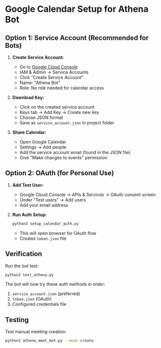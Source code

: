 # Google Calendar Setup for Athena Bot

## Option 1: Service Account (Recommended for Bots)

1. **Create Service Account:**
   - Go to [Google Cloud Console](https://console.cloud.google.com)
   - IAM & Admin → Service Accounts
   - Click "Create Service Account"
   - Name: "Athena Bot"
   - Role: No role needed for calendar access

2. **Download Key:**
   - Click on the created service account
   - Keys tab → Add Key → Create new key
   - Choose JSON format
   - Save as `service_account.json` in project folder

3. **Share Calendar:**
   - Open Google Calendar
   - Settings → Add people
   - Add the service account email (found in the JSON file)
   - Give "Make changes to events" permission

## Option 2: OAuth (for Personal Use)

1. **Add Test User:**
   - Google Cloud Console → APIs & Services → OAuth consent screen
   - Under "Test users" → Add users
   - Add your email address

2. **Run Auth Setup:**
   ```bash
   python3 setup_calendar_auth.py
   ```
   - This will open browser for OAuth flow
   - Creates `token.json` file

## Verification

Run the bot test:
```bash
python3 test_athena.py
```

The bot will now try these auth methods in order:
1. `service_account.json` (preferred)
2. `token.json` (OAuth)
3. Configured credentials file

## Testing

Test manual meeting creation:
```bash
python3 athena_meet_bot.py --mode create
```
